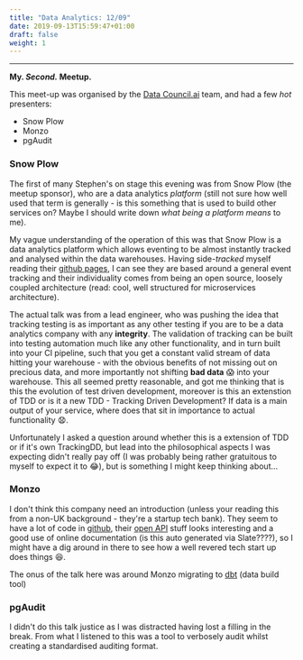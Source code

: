 ```yaml
---
title: "Data Analytics: 12/09"
date: 2019-09-13T15:59:47+01:00
draft: false
weight: 1
---
```


---

**My. _Second._ Meetup.**

This meet-up was organised by the [Data Council.ai](https://www.meetup.com/DataCouncil-AI-London-Data-Engineering-and-Science/) team, and had a few _hot_ presenters:

* Snow Plow
* Monzo
* pgAudit

### Snow Plow

The first of many Stephen's on stage this evening was from Snow Plow (the meetup sponsor), who are a data analytics _platform_ (still not sure how well used that term is generally - is this something that is used to build other services on? Maybe I should write down _what being a platform means_ to me).

My vague understanding of the operation of this was that Snow Plow is a data analytics platform which allows eventing to be almost instantly tracked and analysed within the data warehouses. Having side-_tracked_ myself reading their [github pages](https://github.com/snowplow/snowplow), I can see they are based around a general event tracking and their individuality comes from being an open source, loosely coupled architecture (read: cool, well structured for microservices architecture).

The actual talk was from a lead engineer, who was pushing the idea that tracking testing is as important as any other testing if you are to be a data analytics company with any **integrity**. The validation of tracking can be built into testing automation much like any other functionality, and in turn built into your CI pipeline, such that you get a constant valid stream of data hitting your warehouse - with the obvious benefits of not missing out on precious data, and more importantly not shifting **bad data** :scream: into your warehouse. This all seemed pretty reasonable, and got me thinking that is this the evolution of test driven development, moreover is this an extenstion of TDD or is it a new TDD - Tracking Driven Development? If data is a main output of your service, where does that sit in importance to actual functionality :anguished:.

Unfortunately I asked a question around whether this is a extension of TDD or if it's own TrackingDD, but lead into the philosophical aspects I was expecting didn't really pay off (I was probably being rather gratuitous to myself to expect it to :joy:), but is something I might keep thinking about...


### Monzo

I don't think this company need an introduction (unless your reading this from a non-UK background - they're a startup tech bank). They seem to have a lot of code in [github](https://github.com/monzo), their [open API](https://docs.monzo.com/) stuff looks interesting and a good use of online documentation (is this auto generated via Slate????), so I might have a dig around in there to see how a well revered tech start up does things :laughing:.

The onus of the talk here was around Monzo migrating to [dbt](https://docs.getdbt.com/) (data build tool)





### pgAudit

I didn't do this talk justice as I was distracted having lost a filling in the break. From what I listened to this was a tool to verbosely audit whilst creating a standardised auditing format.
